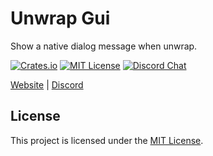 # Unwrap Gui

Show a native dialog message when unwrap.

[![Crates.io][crates-badge]][crates-url]
[![MIT License][mit-badge]][mit-url]
[![Discord Chat][discord-badge]][discord-url]

[crates-badge]: https://img.shields.io/crates/v/unwrap-gui.svg
[crates-url]: https://crates.io/crates/unwrap-gui
[mit-badge]: https://img.shields.io/badge/license-MIT-blue.svg
[mit-url]: https://github.com/Tribufu/UnwrapGui/blob/main/LICENSE.txt
[discord-badge]: https://img.shields.io/discord/276504514616623104.svg?logo=discord&style=flat-square
[discord-url]: https://www.tribufu.com/discord

[Website](https://www.tribufu.com) |
[Discord](https://www.tribufu.com/discord)

## License

This project is licensed under the [MIT License].

[MIT License]: https://github.com/Tribufu/UnwrapGui/blob/main/LICENSE.txt

